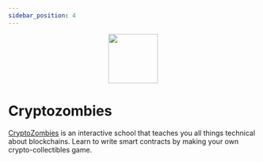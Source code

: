 ```yaml
---
sidebar_position: 4
---
```


<p align="center">
  <img src="https://cryptozombies.io/images/CZ_logo_landscape.png" height='100' />
</p>

# Cryptozombies


[CryptoZombies](https://cryptozombies.io/) is an interactive school that teaches you all things technical about blockchains. Learn to write smart contracts by making your own crypto-collectibles game.

<!-- <a href='https://github.com/CryptozombiesHQ/' >
   <img src="https://skillicons.dev/icons?i=github" height='40'> 
</a>
<a href='https://twitter.com/CryptoZombiesHQ' >
   <img src="https://skillicons.dev/icons?i=twitter" height='40'> 
</a> -->
